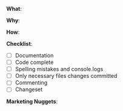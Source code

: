 <!--
Before going any further:

- Please update the name of the PR to `[TYPE]: [NAME]` e.g `Feature: Registration form`.
- Please add at least two reviewers.
- Please add yourself as an assignee.
- Please add the correct label to your PR.
-->

<!-- What changes are being made? (What feature/bug is being fixed here?) -->

**What**:

<!-- Why are these changes necessary? -->

**Why**:

<!-- How were these changes implemented? -->

**How**:

<!-- Have you done all of these things?  -->

**Checklist**:

<!-- add "N/A" to the end of each line that's irrelevant to your changes -->
<!-- to check an item, place an "x" in the box like so: "- [x] Documentation" -->

- [ ] Documentation
- [ ] Code complete
- [ ] Spelling mistakes and console.logs
- [ ] Only necessary files changes committed <!-- Please check you haven't committed any unnecessary files. New folders and files may need to be added to .gitignore. -->
- [ ] Commenting <!-- To help your future self and other developers please leave appropriate function and helper comments in the code -->
- [ ] Changeset <!-- Run `yarn changeset` to create a changeset -->

<!-- key points/stats that would be useful for marketing purposes -->

**Marketing Nuggets**:

<!-- feel free to add additional comments -->
